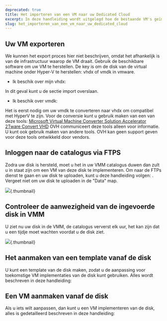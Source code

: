 ```yaml
---
deprecated: true
title: Het importeren van een VM naar uw Dedicated Cloud
excerpt: In deze handleiding wordt uitgelegd hoe de bestaande VM's geïmporteerd kunnen worden naar Hyper V Dedicated Cloud
slug: het_importeren_van_een_vm_naar_uw_dedicated_cloud
---
```



## Uw VM exporteren
We kunnen het export proces hier niet beschrijven, omdat het afhankelijk is van de infrastructuur waarop de VM draait. Gebruik de beschikbare software om uw VM te herstellen. De key is om de disk van de virtual machine onder Hyper-V te herstellen: vhdx of vmdk in vmware.


- Ik beschik over mijn vhdx:

In dit geval kunt u de sectie import overslaan.


- Ik beschik over vmdk:

Het is eerst nodig om uw vmdk te converteren naar vhdx om compatibel met HyperV te zijn. Voor de conversie kunt u gebruik maken van een van deze tools: 
[Microsoft Virtual Machine Converter Solution Accelerator](http://www.microsoft.com/en-us/download/details.aspx?id=34591)
[2Tware Convert VHD](http://www.2tware.com/product/6/2twareconvertvhdfree)
OVH communiceert deze tools alleen voor informatie. U kunt ook gebruik maken van andere tools.
OVH kan geen support geven voor deze tools ontwikkeld door vendors.


## Inloggen naar de catalogus via FTPS
Zodra uw disk is hersteld, moet u het in uw VMM catalogus duwen dan zult u in staat zijn om een ​​VM van deze disk te implementeren. Om naar de FTPs dienst te gaan en uw disk te uploaden, kunt u deze handleiding volgen: []({legacy}1425).
Vergeet niet om uw disk te uploaden in de "Data" map.

![](images/img_1995.jpg){.thumbnail}


## Controleer de aanwezigheid van de ingevoerde disk in VMM
U ziet nu uw disk in de VMM, de catalogus ververst elk uur, het kan zijn dat u een tijdje moet wachten voordat u de disk ziet.

![](images/img_1996.jpg){.thumbnail}


## Het aanmaken van een template vanaf de disk
U kunt een template van de disk maken, zodat u de aanpassing voor toekomstige VM implementaties van de disk kunt gebruiken. Alles wordt beschreven in deze handleiding:
[]({legacy}1436)


## Een VM aanmaken vanaf de disk
Als u iets wilt aanpassen, dan kunt u een VM implementeren van de disk, alles is gedetailleerd beschreven in deze handleiding: []({legacy}1426)

